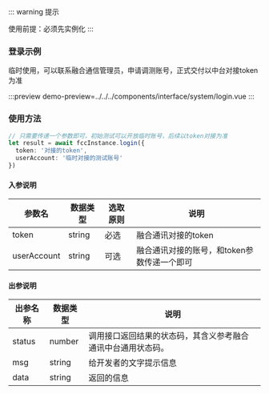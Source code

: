 ::: warning 提示
<!-- warning -->
使用前提：必须先实例化
:::
### 登录示例
临时使用，可以联系融合通信管理员，申请调测账号，正式交付以中台对接token为准

:::preview
demo-preview=../../../components/interface/system/login.vue
:::

### 使用方法
```typescript
// 只需要传递一个参数即可，初始测试可以开放临时账号，后续以token对接为准
let result = await fccInstance.login({
  token: '对接的token',
  userAccount: '临时对接的测试账号'
})
```
<!-- **入参说明** -->
#### 入参说明

| **参数名** | **数据类型** | **选取原则** |**说明** |
| ---------- | ------------ | ------------ | ------------------ |
| token      | string       | 必选         | 融合通讯对接的token |
| userAccount      | string       | 可选         | 融合通讯对接的账号，和token参数传递一个即可 |

#### 出参说明

| **出参名称** | **数据类型** | **说明**                         |
| -------- | -------- | ------------------------------ |
| status   | number   | 调用接口返回结果的状态码，其含义参考融合通讯中台通用状态码。 |
| msg      | string   | 给开发者的文字提示信息                    |
| data     | string   | 返回的信息                          |

<!-- 代码 -->

<!-- ::: code-group

```sh [pnpm]
#查询pnpm版本
pnpm -v
```

```sh [yarn]
#查询yarn版本
yarn -v
```

::: -->
